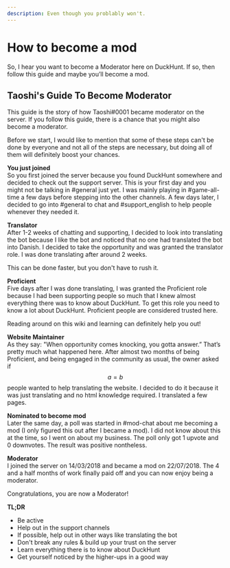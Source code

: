 ```yaml
---
description: Even though you problably won't.
---
```


# How to become a mod

So, I hear you want to become a Moderator here on DuckHunt. If so, then follow this guide and maybe you’ll become a mod.

## Taoshi's Guide To Become Moderator

This guide is the story of how Taoshi\#0001 became moderator on the server. If you follow this guide, there is a chance that you might also become a moderator.

Before we start, I would like to mention that some of these steps can't be done by everyone and not all of the steps are necessary, but doing all of them will definitely boost your chances.

**You just joined**  
So you first joined the server because you found DuckHunt somewhere and decided to check out the support server. This is your first day and you might not be talking in \#general just yet. I was mainly playing in \#game-all-time a few days before stepping into the other channels. A few days later, I decided to go into \#general to chat and \#support\_english to help people whenever they needed it.

**Translator**  
After 1-2 weeks of chatting and supporting, I decided to look into translating the bot because I like the bot and noticed that no one had translated the bot into Danish. I decided to take the opportunity and was granted the translator role. I was done translating after around 2 weeks.

This can be done faster, but you don't have to rush it.

**Proficient**  
Five days after I was done translating, I was granted the Proficient role because I had been supporting people so much that I knew almost everything there was to know about DuckHunt. To get this role you need to know a lot about DuckHunt. Proficient people are considered trusted here.

Reading around on this wiki and learning can definitely help you out!

**Website Maintainer**  
As they say: "When opportunity comes knocking, you gotta answer.” That’s pretty much what happened here. After almost two months of being Proficient, and being engaged in the community as usual, the owner asked if $$a = b$$ people wanted to help translating the website. I decided to do it because it was just translating and no html knowledge required. I translated a few pages.

**Nominated to become mod**  
Later the same day, a poll was started in \#mod-chat about me becoming a mod \(I only figured this out after I became a mod\). I did not know about this at the time, so I went on about my business. The poll only got 1 upvote and 0 downvotes. The result was positive nontheless.

**Moderator**  
I joined the server on 14/03/2018 and became a mod on 22/07/2018. The 4 and a half months of work finally paid off and you can now enjoy being a moderator.

Congratulations, you are now a Moderator!

**TL;DR**

* Be active
* Help out in the support channels
* If possible, help out in other ways like translating the bot
* Don't break any rules & build up your trust on the server
* Learn everything there is to know about DuckHunt
* Get yourself noticed by the higher-ups in a good way

